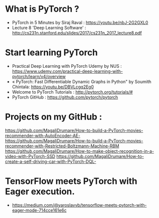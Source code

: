 # What is PyTorch ? 
* PyTorch in 5 Minutes by Siraj Raval : https://youtu.be/nbJ-2G2GXL0
* Lecture 8 'Deep Learning Software' : http://cs231n.stanford.edu/slides/2017/cs231n_2017_lecture8.pdf

# Start learning PyTorch
* Practical Deep Learning with PyTorch Udemy by NUS : https://www.udemy.com/practical-deep-learning-with-pytorch/learn/v4/overview  
* « PyTorch: Fast Differentiable Dynamic Graphs in Python" by Soumith Chintala: https://youtu.be/DBVLcgq2Eg0
* Welcome to PyTorch Tutorials : http://pytorch.org/tutorials/#
* PyTorch GitHub : https://github.com/pytorch/pytorch

# Projects on my GitHub : 
https://github.com/MagaliDrumare/How-to-build-a-PyTorch-movies-recommender-with-AutoEncoder-AE-
https://github.com/MagaliDrumare/How-to-build-a-PyTorch-movies-recommender-with-Restricted-Boltzmann-Machine-RBM
https://github.com/MagaliDrumare/How-to-make-object-recognition-in-a-video-with-PyTorch-SSD
https://github.com/MagaliDrumare/How-to-create-a-self-driving-car-with-PyTorch-DQL-

# TensorFlow meets PyTorch with Eager execution.
* https://medium.com/@yaroslavvb/tensorflow-meets-pytorch-with-eager-mode-714cce161e6c





